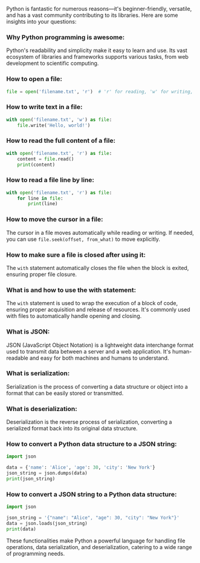 Python is fantastic for numerous reasons—it's beginner-friendly, versatile, and has a vast community contributing to its libraries. Here are some insights into your questions:

### Why Python programming is awesome:
Python's readability and simplicity make it easy to learn and use. Its vast ecosystem of libraries and frameworks supports various tasks, from web development to scientific computing.

### How to open a file:
```python
file = open('filename.txt', 'r')  # 'r' for reading, 'w' for writing, 'a' for appending
```

### How to write text in a file:
```python
with open('filename.txt', 'w') as file:
    file.write('Hello, world!')
```

### How to read the full content of a file:
```python
with open('filename.txt', 'r') as file:
    content = file.read()
    print(content)
```

### How to read a file line by line:
```python
with open('filename.txt', 'r') as file:
    for line in file:
        print(line)
```

### How to move the cursor in a file:
The cursor in a file moves automatically while reading or writing. If needed, you can use `file.seek(offset, from_what)` to move explicitly.

### How to make sure a file is closed after using it:
The `with` statement automatically closes the file when the block is exited, ensuring proper file closure.

### What is and how to use the with statement:
The `with` statement is used to wrap the execution of a block of code, ensuring proper acquisition and release of resources. It's commonly used with files to automatically handle opening and closing.

### What is JSON:
JSON (JavaScript Object Notation) is a lightweight data interchange format used to transmit data between a server and a web application. It's human-readable and easy for both machines and humans to understand.

### What is serialization:
Serialization is the process of converting a data structure or object into a format that can be easily stored or transmitted.

### What is deserialization:
Deserialization is the reverse process of serialization, converting a serialized format back into its original data structure.

### How to convert a Python data structure to a JSON string:
```python
import json

data = {'name': 'Alice', 'age': 30, 'city': 'New York'}
json_string = json.dumps(data)
print(json_string)
```

### How to convert a JSON string to a Python data structure:
```python
import json

json_string = '{"name": "Alice", "age": 30, "city": "New York"}'
data = json.loads(json_string)
print(data)
```

These functionalities make Python a powerful language for handling file operations, data serialization, and deserialization, catering to a wide range of programming needs.
